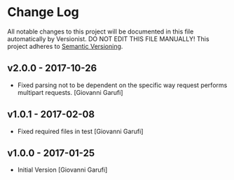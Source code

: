 # Change Log

All notable changes to this project will be documented in this file
automatically by Versionist. DO NOT EDIT THIS FILE MANUALLY!
This project adheres to [Semantic Versioning](http://semver.org/).

## v2.0.0 - 2017-10-26

* Fixed parsing not to be dependent on the specific way request performs multipart requests. [Giovanni Garufi]

## v1.0.1 - 2017-02-08

* Fixed required files in test [Giovanni Garufi]

## v1.0.0 - 2017-01-25

* Initial Version [Giovanni Garufi]
